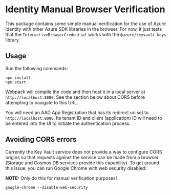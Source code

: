 # Identity Manual Browser Verification

This package contains some simple manual verification for the use of Azure
Identity with other Azure SDK libraries in the browser.  For now, it just tests
that the `InteractiveBrowserCredential` works with the `@azure/keyvault-keys`
library.

## Usage

Run the following commands:

```
npm install
npm start
```

Webpack will compile the code and then host it in a local server at
`http://localhost:8080`.  See the section below about CORS before attempting to
navigate to this URL.

You will need an AAD App Registration that has its redirect uri set to
`http://localhost:8080`.  Its tenant ID and client (application) ID will need to
be entered into the UI to initiate the authentication process.

## Avoiding CORS errors

Currently the Key Vault service does not provide a way to configure CORS origins
so that requests against the service can be made from a browser (Storage and
Cosmos DB services provide this capability).  To get around this issue, you can
run Google Chrome with web security disabled:

**NOTE:** Only do this for manual verification purposes!

```
google-chrome --disable-web-security
```
